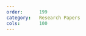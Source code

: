 ```yaml
---
order:      199
category:   Research Papers
cols:       100
---
```

<!--

2015

Eva‐Maria Herbst, Fabian Maschler, Fabio Niephaus, Max Reimann, Julia Steier, Tim Felgentreff, Jens Lincke, Marcel Taeumel, Robert Hirschfeld, and Carsten Witt. ecoControl: Entwurf und Implementierung einer Software zur Optimierung heterogener Energiesysteme in Mehrfamilienhäusern. HPI Technical Reports, vol. 93, 2015, Hasso-Plattner-Institute. (pdf, hpi)
Tobias Pape, Carl Friedrich Bolz, and Robert Hirschfeld. Adaptive Just-in-time Value Class Optimization: Transparent Data Structure Inlining for Fast Execution. In Proceedings of the Object-oriented Programming Languages and Systems (OOPS) Track of the ACM Symposium on Applied Computing (SAC) 2015, pages 1970-1977, Salamanca, Spain, April 13-17, 2015, ACM Press. (pdf)
Shigeru Chiba, Éric Tanter, Erik Ernst, and Robert Hirschfeld (eds.). Transactions on Aspect-Oriented Software Development XII. Springer LNCS 8989, 2015, Springer. (pdf)
Robert Hirschfeld. Recent Developments in Context-oriented Programming. Keynote, Workshop on Foundations of Aspect-Oriented Languages (FOAL), co-located with Modularity, Fort Collins, Colorado, USA, March 16, 2015. (pdf)
2014

Benjamin Siegmund, Michael Perscheid, Marcel Taeumel, and Robert Hirschfeld. Studying the Advancement in Debugging Practice of Professional Software Developers. In Proceedings of the IEEE Workshop on Program Debugging (IWPD) 2014, co-located with the IEEE Symposium on Software Reliability Engineering (ISSRE), Naples, Italy, November 3-6, 2014, IEEE. (pdf)
Tim Felgentreff, Alan Borning, and Robert Hirschfeld. Babelsberg: Specifying and Solving Constraints on Object Behavior. In Journal of Object Technology (JOT), vol. 13, no. 4, pages 1:1-38, 2014, www.jot.fm, doi:10.5381/jot.2014.13.4.a1. (pdf)
Marcel Taeumel, Michael Perscheid, Bastian Steinert, Jens Lincke, and Robert Hirschfeld. Interleaving of Modification and Use in Data-driven Tool Development. In Proceedings of the ACM Symposium for New Ideas, New Paradigms, and Reflections on Everything to do with Programming and Software (Onward!) 2014, co-located with the Conference on Object-oriented Programming, Systems, Languages, and Applications (OOPSLA) 2014, pages 185-200, Portland, Oregon, USA, October 22-24, 2014, ACM DL. (pdf)
Bert Freudenberg, Dan Ingalls, Tim Felgentreff, Tobias Pape, and Robert Hirschfeld. SqueakJS - A Modern and Practical Smalltalk That Runs in Any Browser. In Proceedings of the Dynamic Languages Symposium (DLS) 2014, co-located with the Conference on Object-oriented Programming, Systems, Languages, and Applications (OOPSLA) 2014, pages 57-66, Portland, Oregon, USA, October 21, 2014, ACM DL. (pdf)
Bastian Steinert, Lauritz Thamsen, Tim Felgentreff, and Robert Hirschfeld. Object Versioning to Support Recovery Needs: Using Proxies to Preserve Previous Development States in Lively. In Proceedings of the Dynamic Languages Symposium (DLS) 2014, co-located with the Conference on Object-oriented Programming, Systems, Languages, and Applications (OOPSLA) 2014, pages 113-124, Portland, Oregon, USA, October 21, 2014, ACM DL. (pdf)
Eric Seckler and Robert Hirschfeld. Archipelago: A Research Platform for Component Interaction in Distributed Applications. In Proceedings of the Workshop on Reactive and Event-based Languages and Systems (REBLS) 2014, co-located with the Conference on Object-oriented Programming, Systems, Languages, and Applications (OOPSLA) 2014, Portland, Oregon, USA, October 21, 2014. (pdf)
Maria Graber, Tim Felgentreff, Robert Hirschfeld, and Alan Borning. Solving Interactive Logic Puzzles With Object-Constraints: An Experience Report Using Babelsberg/S for Squeak/Smalltalk. In Proceedings of the Workshop on Reactive and Event-based Languages and Systems (REBLS) 2014, co-located with the Conference on Object-oriented Programming, Systems, Languages, and Applications (OOPSLA) 2014, Portland, Oregon, USA, October 21, 2014. (pdf)
Robert Hirschfeld, Hidehiko Masuhara, Atsushi Igarashi, and Tim Felgentreff. Visibility of Context-oriented Behavior and State in L. Japan Society for Software Science and Technology (JSSST) Annual Conference, Nagoya, Aichi-ken, Japan, September 8, 2014. (pdf)
Christoph Meinel, Hasso Plattner, Jürgen Döllner, Mathias Weske, Andreas Polze, Robert Hirschfeld, Felix Naumann, Holger Giese, and Patrick Baudisch (eds.). Proceedings of the 7th Ph.D. Retreat of the HPI Research School on Service-oriented Systems Engineering. HPI Technical Reports, vol. 83, 2014, Hasso-Plattner-Institute. (pdf, hpi)
Tim Felgentreff, Todd Millstein, and Alan Borning. Developing a Formal Semantics for Babelsberg: A Step-by-Step Approach. (Draft) VPRI Technical Report TR-2014-002, Viewpoints Research Institute. (pdf)
Tim Felgentreff, Alan Borning, Jens Lincke, Robert Hirschfeld, Yoshiki Ohshima, Bert Freudenberg, and Robert Krahn. Babelsberg/JS - A Browser-based Implementation of an Object Constraint Language. In Proceedings of the European Conference on Object-oriented Programming (ECOOP), Uppsala, Sweden, July 28-August 1, 2014, Springer. (pdf)
Marcel Taeumel, Tim Felgentreff, and Robert Hirschfeld. Applying Data-driven Tool Development to Context-oriented Languages. In Proceedings of the Workshop on Context-oriented Programming (COP) 2014, co-located with the European Conference on Object-oriented Programming (ECOOP), Uppsala, Sweden, July 29, 2014, ACM DL. (pdf)
Hiroaki Inoue, Atsushi Igarashi, Malte Appeltauer, and Robert Hirschfeld. Towards Type-Safe JCop. In Proceedings of the Workshop on Context-oriented Programming (COP) 2014, co-located with the European Conference on Object-oriented Programming (ECOOP), Uppsala, Sweden, July 29, 2014, ACM DL. (pdf)
Walter Binder, Achille Peternier, Erik Ernst, and Robert Hirschfeld. MODULARITY-14 (Chair's Welcome). In Proceedings of the Conference on Modularity (MODULARITY/AOSD) 2014. Lugano, Switzerland, April 22-26, 2014, ACM DL. (pdf)
Walter Binder, Achille Peternier, Erik Ernst, and Robert Hirschfeld. Proceedings of the Conference on Modularity (MODULARITY/AOSD) 2014. Lugano, Switzerland, April 22-26, 2014, ACM DL. (acm)
Vasily Kirilichev, Eric Seckler, Benjamin Siegmund, Michael Perscheid, and Robert Hirschfeld. Stepwise Back-in-time Debugging. In Proceedings of GI Informatiktage 2014, Potsdam, Germany, March 27-28, 2014, GI. (pdf)
Bastian Steinert and Robert Hirschfeld. How to Compare Performance in Program Design Activities: Towards an EmpiricalEvaluationofCoExist. In Hasso Plattner, Christoph Meinel, and Larry Leifer (eds.). Design Thinking Research: Building Innovation Eco-Systems. pages 219-238, Springer 2014, doi:10.1007/978-3-319-01303-9_14. (pdf)
Michael Perscheid, Tim Felgentreff, and Robert Hirschfeld. Follow the Path: Debugging State Anomalies Along Execution Histories. In Proceedings of the IEEE European Conference on Software Maintenance and Reengineering and the Working Conference on Reverse Engineering (CSMR-WCRE) 2014 Software Evolution Week, pages 124-133, Antwerp, Belgium, February 3-6, 2014, IEEE. (pdf)
Michael Perscheid and Robert Hirschfeld. Follow the Path: Debugging Tools for Test-driven Fault Navigation. In Tool Demo Track of the IEEE European Conference on Software Maintenance and Reengineering and the Working Conference on Reverse Engineering (CSMR-WCRE) 2014 Software Evolution Week, pages 446-449, Antwerp, Belgium, February 3-6, 2014, IEEE. (pdf)
2013

Tobias Pape, Arian Treffer, Robert Hirschfeld, and Michael Haupt. Extending a Java Virtual Machine to Dynamic Object-oriented Languages. HPI Technical Reports, vol. 82, 2013, Hasso-Plattner-Institute. (pdf, hpi)
Tim Felgentreff, Alan Borning, and Robert Hirschfeld. Babelsberg: Specifying and Solving Constraints on Object Behavior. Joint TR with Viewpoints Research Institute (VPRI), HPI Technical Reports, vol. 81, 2013, Hasso-Plattner-Institute. (pdf, hpi)
Robert Hirschfeld and Bernd Brügge. Onward! (Chair's Welcome). In Proceedings of Onward! 2013, co-located with the Conference on Object-oriented Programming, Systems, Languages, and Applications (OOPSLA) 2013, Indianapolis, Indiana, USA, October 29-31, 2013, ACM DL. (pdf)
Marcel Weiher and Robert Hirschfeld. Polymorphic Identifiers: Uniform Resource Access in Objective-Smalltalk. In Proceedings of the Dynamic Languages Symposium (DLS) 2013, co-located with the Conference on Object-oriented Programming, Systems, Languages, and Applications (OOPSLA) 2013, pages 61-71, Indianapolis, Indiana, USA, October 28, 2013, ACM DL. (pdf)
Carl Friedrich Bolz and Robert Hirschfeld. Dynamic Languages Symposium (Chair's Welcome). In Proceedings of the Dynamic Languages Symposium (DLS) 2013, co-located with the Conference on Object-oriented Programming, Systems, Languages, and Applications (OOPSLA) 2013, Indianapolis, Indiana, USA, October 28, 2013, ACM DL. (pdf)
Jens Lincke and Robert Hirschfeld. User-evolvable Tools in the Web. In Proceedings of the International Symposium on Open Collaboration (OpenSym) 2013 Free, Libre, and Open Source Software (FLOSS) Research Track, Hong Kong, China, August 5-7, 2013, ACM DL. (pdf)
Robert Hirschfeld, Hidehiko Masuhara, and Atsushi Igarashi. Layer and Object Refinement for Context-oriented Programming in L. Information Processing Society of Japan Special Interest Group on Programming (IPSJ-SIGPRO) Workshop, Kitakyushu, Fukuoka-ken, Japan, August 2, 2013. (pdf)
Robert Hirschfeld, Hidehiko Masuhara, and Atsushi Igarashi. L – Context-oriented Programming With Only Layers. In Proceedings of the Workshop on Context-oriented Programming (COP) 2013, co-located with the European Conference on Object-oriented Programming (ECOOP) 2013, Montpellier, France, July 2, 2013, ACM DL. (pdf)
Christoph Meinel, Hasso Plattner, Jürgen Döllner, Mathias Weske, Andreas Polze, Robert Hirschfeld, Felix Naumann, Holger Giese, and Patrick Baudisch (eds.). Proceedings of the 6th Ph.D. Retreat of the HPI Research School on Service-oriented Systems Engineering. HPI Technical Reports, vol. 76, 2013, Hasso-Plattner-Institute. (pdf, hpi)
Conrad Calmez, Hubert Hesse, Benjamin Siegmund, Sebastian Stamm, Astrid Thomschke, Robert Hirschfeld, Dan Ingalls, and Jens Lincke. Explorative Authoring of Active Web Content in a Mobile Environment. HPI Technical Reports, vol. 72, 2013, Hasso-Plattner-Institute. (pdf, hpi)
Lenoid Berov, Johannes Henning, Toni Mattis, Patrick Rein, Robin Schreiber, Eric Seckler, Bastian Steinert, and Robert Hirschfeld. Vereinfachung der Entwicklung von Geschäftsanwendungen durch Konsolidierung von Programmierkonzepten und -technologien. HPI Technical Reports, vol. 71, 2013, Hasso-Plattner-Institute. (pdf, hpi)
Tim Felgentreff, Michael Perscheid, and Robert Hirschfeld. Constraining Timing-dependent Communication for Debugging Non-deterministic Failures. In Proceedings of the Fourth International Workshop on Academic Software Development Tools and Techniques (WASDeTT-4) 2013, co-located with the European Conference on Object-oriented Programming (ECOOP) 2013, Montpellier, France, July 1, 2013. (pdf)
Malte Appeltauer, Robert Hirschfeld, and Jens Lincke. Declarative Layer Composition With the JCop Programming Language. In Journal of Object Technology (JOT), vol. 12, no. 2, pages 4:1-37, 2013, www.jot.fm, doi:10.5381/jot.2013.12.2.a4. (pdf)
2012

Malte Appeltauer and Robert Hirschfeld. The JCop Language Specification. HPI Technical Reports, vol. 59, 2012, Hasso-Plattner-Institute. (pdf, hpi)
Atsushi Igarashi, Robert Hirschfeld, and Hidehiko Masuhara. A Type System for Dynamic Layer Composition. In Proceedings of the Workshop on the Foundations of Object-oriented Languages (FOOL), co-located with the Conference on Object-oriented Programming, Systems, Languages, and Applications (OOPSLA) 2012, Tucson, Arizona, USA, October 22, 2012, ACM DL. (pdf)
Bastian Steinert, Damien Cassou, and Robert Hirschfeld. CoExist: Overcoming Aversion to Change – Preserving Immediate Access to Source Code and Run-time Information of Previous Development States. In Proceedings of the Dynamic Languages Symposium (DLS) 2012, co-located with the Conference on Object-oriented Programming, Systems, Languages, and Applications (OOPSLA) 2012, pages 107-117, Tucson, Arizona, USA, October 22, 2012, ACM DL. (pdf)
Marcel Taeumel, Bastian Steinert, and Robert Hirschfeld. The VIVIDE Programming Environment: Connecting Run-time Information with Programmers' System Knowledge. In Proceedings of the ACM Symposium for New Ideas, New Paradigms, and Reflections on Everything to do with Programming and Software (Onward!) 2012, co-located with the Conference on Object-oriented Programming, Systems, Languages, and Applications (OOPSLA) 2012, pages 117-126, Tucson, Arizona, USA, October 19-26, 2012, ACM DL. (pdf)
Alessandro Warth and Robert Hirschfeld. Dynamic Languages Symposium (Chair's Welcome). In Proceedings of the Dynamic Languages Symposium (DLS) 2012, co-located with the Conference on Object-oriented Programming, Systems, Languages, and Applications (OOPSLA) 2012, Tucson, Arizona, USA, October 22, 2012, ACM DL. (pdf)
Jens Lincke and Robert Hirschfeld. Programming in the Cloud: Context-oriented Programming for Self-supporting Development Environments. Sino-German Workshop on Cloud-based High Performance Computing (C-HPC) 2012, Hasso-Plattner-Institute, Potsdam, Germany, October 22-25, 2012. (pdf)
Bastian Steinert, Marcel Taeumel, Damien Cassou, and Robert Hirschfeld. Adopting Design Practices for Programming. In Hasso Plattner, Christoph Meinel, and Larry Leifer (eds.). Design Thinking Research: Measuring Performance in Context. pages 247-262, Springer 2012, doi:10.1007/978-3-642-31991-4_14. (pdf)
Jens Lincke and Robert Hirschfeld. Scoping Changes in Self-supporting Development Environments using Context-oriented Programming. In Proceedings of the Workshop on Context-oriented Programming (COP) 2012, co-located with the European Conference on Object-oriented Programming (ECOOP) 2012, Beijing, China, June 11, 2012, ACM DL. (pdf)
Malte Appeltauer and Robert Hirschfeld. Declarative Layer Composition in Framework-based Environments. In Proceedings of the Workshop on Context-oriented Programming (COP) 2012, co-located with the European Conference on Object-oriented Programming (ECOOP) 2012, Beijing, China, June 11, 2012, ACM DL. (pdf)
Michael Perscheid, Michael Haupt, Robert Hirschfeld, and Hidehiko Masuhara. Test-driven Fault Navigation for Debugging Reproducible Failures. In Journal on Information and Media Technologies, vol. 7, no. 4, pages 1377-1400 (reprinted from Computer Software, vol. 29, no. 3), 2012, Japan. (pdf)
Michael Perscheid, Michael Haupt, Robert Hirschfeld, and Hidehiko Masuhara. Test-driven Fault Navigation for Debugging Reproducible Failures. In Journal of the Japan Society for Software Science and Technology (JSSST) on Computer Software, vol. 29, no. 3, pages 188-211, 2012, Japan. (pdf)
Matthias Kleine, Robert Hirschfeld, and Gilad Bracha. An Abstraction for Version Control Systems. HPI Technical Reports, vol. 54, 2012, Hasso-Plattner-Institute. (pdf, hpi)
Jens Lincke and Robert Hirschfeld (eds.). Web-based Development in the Lively Kernel. HPI Technical Reports, vol. 53, 2012, Hasso-Plattner-Institute. (pdf, hpi)
Robert Hirschfeld, Michael Haupt, Eric Tanter, Kevin Sullivan, and Richard P. Gabriel. MODULARITY:aosd-12 (Chair's Welcome). In Proceedings of the Conference on Aspect-oriented Software Development (AOSD) 2012, Potsdam, Germany, March 25-30, ACM DL. (pdf)
Robert Hirschfeld, Michael Haupt, Eric Tanter, Kevin Sullivan, and Richard P. Gabriel. Proceedings of the Conference on Aspect-oriented Software Development (AOSD) 2012. Potsdam, Germany, March 25-30, ACM DL. (acm)
Robert Krahn, Jens Lincke, and Robert Hirschfeld. Efficient Layer Activation in ContextJS. In Proceedings of the Conference on Creating, Connecting and Collaborating through Computing (C5) 2012, Institute for Creative Technologies, University of Southern California, Playa Vista, California, USA, January 18-20, 2012, IEEE. (pdf)
Michael Perscheid, Damien Cassou, and Robert Hirschfeld. Test Quality Feedback: Improving Effectivity and Efficiency of Unit Testing. In Proceedings of the Conference on Creating, Connecting and Collaborating through Computing (C5) 2012, pages 60-67, Institute for Creative Technologies, University of Southern California, Playa Vista, California, USA, January 18-20, 2012, IEEE. (pdf)
Lauritz Thamsen, Anton Gulenko, Michael Perscheid, Robert Krahn, Robert Hirschfeld, and David A. Thomas. Orca: A Single-language Web Framework for Collaborative Development. In Proceedings of the Conference on Creating, Connecting and Collaborating through Computing (C5) 2012, pages 45-52, Institute for Creative Technologies, University of Southern California, Playa Vista, California, USA, January 18-20, 2012, IEEE. (pdf)
Jens Lincke, Robert Krahn, Dan Ingalls, Marko Röder, and Robert Hirschfeld. The Lively PartsBin: A Cloud-based Repository for Collaborative Development of Active Web Content. In Proceedings of Collaboration Systems and Technology Track at the Hawaii International Conference on System Sciences (HICSS) 2012, pages 693-701, Grand Wailea, Maui, Hawaii, USA, January 4-7, 2012, IEEE Computer. (pdf)
Robert Hirschfeld, Shriram Krishnamurthi, and Jan Vitek (eds.). Foundations for Scripting Languages (Dagstuhl Seminar 12011). Schloss Dagstuhl, Leibniz-Zentrum für Informatik, 2012, Germany. (pdf, drops)
2011

Michael Haupt, Stefan Marr, and Robert Hirschfeld. CSOM/PL: A Virtual Machine Product Line. In Journal of Object Technology (JOT), vol. 10, no. 12, pages 1-30, 2011, www.jot.fm, doi:10.5381/jot.2011.10.1.a12. (pdf)
Bastian Steinert and Robert Hirschfeld. Applying Design Knowledge to Programming. In Hasso Plattner, Christoph Meinel, and Larry Leifer (eds.). Design Thinking Research: Studying Co-creation in Practice. pages 259-277, Springer 2011, doi:10.1007/978-3-642-21643-5_15. (pdf)
Robert Hirschfeld, Michael Perscheid, and Michael Haupt. Explicit Use-case Representation in Object-oriented Programming Languages. In Proceedings of the Dynamic Languages Symposium (DLS) 2011, co-located with the Conference on Object-oriented Programming, Systems, Languages, and Applications (OOPSLA) 2011, pages 51-60, Portland, Oregon, USA, October 24, 2011, ACM DL. (pdf)
Robert Hirschfeld. Onward! (Chair's Welcome). In Proceedings of Onward! 2011, co-located with the Conference on Object-oriented Programming, Systems, Languages, and Applications (OOPSLA) 2011, Portland, Oregon, USA, October 22-27, 2011, ACM DL. (pdf)
Theo D'Hondt and Robert Hirschfeld. Dynamic Languages Symposium (Chair's Welcome). In Proceedings of the Dynamic Languages Symposium (DLS) 2011, co-located with the Conference on Object-oriented Programming, Systems, Languages, and Applications (OOPSLA) 2011, Portland, Oregon, USA, October 24, 2011, ACM DL. (pdf)
Michael Perscheid, Michael Haupt, Robert Hirschfeld, and Hidehiko Masuhara. Test-Driven Fault Navigation for Debugging Reproducible Failures. In Proceedings of the JSSST Annual Conference 2011, Naha, Okinawa, Japan, September 27-29, 2011.
Robert Hirschfeld, Jens Lincke, and Robert Krahn. The Lively Cloud: A Programming and Deployment Environment for End-user Applications in the Web. Sino-German Workshop on Cloud-based High Performance Computing (C-HPC) 2011, Shanghai University, Shanghai, China, September 27-29, 2011. (pdf)
Michael Haupt, Stefan Marr, and Robert Hirschfeld. CSOM/PL: A Virtual Machine Product Line. HPI Technical Reports, vol. 48, 2011, Hasso-Plattner-Institute. (pdf, hpi)
Christoph Meinel, Hasso Plattner, Jürgen Döllner, Mathias Weske, Andreas Polze, Robert Hirschfeld, Felix Naumann, and Holger Giese (eds.). Proceedings of the 5th Ph.D. Retreat of the HPI Research School on Service-oriented Systems Engineering. HPI Technical Reports, vol. 46, 2011, Hasso-Plattner-Institute. (pdf, hpi)
Tobias Rho, Malte Appeltauer, Stephan Lerche, Armin B. Cremers, and Robert Hirschfeld. A Context Management Infrastructure with Language Integration Support. In Proceedings of the Workshop on Context-oriented Programming (COP) 2011, co-located with the European Conference on Object-oriented Programming (ECOOP) 2011, Lancaster, UK, July 25, 2011, ACM DL. (pdf)
Christopher Schuster, Malte Appeltauer, and Robert Hirschfeld. Context-oriented Programming for Mobile Devices: JCop on Android. In Proceedings of the Workshop on Context-oriented Programming (COP) 2011, co-located with the European Conference on Object-oriented Programming (ECOOP) 2011, Lancaster, UK, July 25, 2011, ACM DL. (pdf)
Jens Lincke, Robert Krahn, and Robert Hirschfeld. Implementing Scoped Method Tracing with ContextJS. In Proceedings of the Workshop on Context-oriented Programming (COP) 2011, co-located with the European Conference on Object-oriented Programming (ECOOP) 2011, Lancaster, UK, July 25, 2011, ACM DL. (pdf)
Robert Hirschfeld, Atsushi Igarashi, and Hidehiko Masuhara. ContextFJ: A Minimal Core Calculus for Context-oriented Programming. In Proceedings of the Workshop on the Foundations of Aspect-oriented Languages (FOAL), co-located with the Conference on Aspect-oriented Software Development (AOSD) 2011, Porto de Galinhas, Pernambuco, Brazil, March 21, 2011, ACM DL. (pdf)
Michael Haupt, Michael Perscheid, and Robert Hirschfeld. Type Harvesting: A Practical Approach to Obtaining Typing Information in Dynamic Programming Languages. In Proceedings of the Object-oriented Programming Languages and Systems (OOPS) Track of the ACM Symposium on Applied Computing (SAC) 2011, pages 1282-1289, Tunghai University, TaiChung, Taiwan, March 21-24, 2011, ACM Press. (pdf)
Malte Appeltauer, Robert Hirschfeld, Michael Haupt, and Hidehiko Masuhara. ContextJ: Context-oriented Programming with Java. In Journal of the Japan Society for Software Science and Technology (JSSST) on Computer Software, vol. 28, no. 1, pages 272-292, 2011, Japan. (pdf, jstage.jst.go.jp)
Jens Lincke, Malte Appeltauer, Bastian Steinert, and Robert Hirschfeld. An Open Implementation for Context-oriented Layer Composition in ContextJS. In Elsevier Journal on Science of Computer Programming, Special Issue on Software Evolution, vol. 76, no. 12, pages 1194-1209, 2011, doi:10.1016/j.scico.2010.11.013. (pdf)
Robert Hirschfeld, Bastian Steinert, and Jens Lincke. Agile Software Development in Virtual Collaboration Environments. In Hasso Plattner, Christoph Meinel, and Larry Leifer (eds.). Design Thinking: Understand-Improve-Apply. pages 197-218, Springer 2011, doi:10.1007/978-3-642-13757-0_12. (pdf)
2010

Michael Haupt and Robert Hirschfeld (eds.). Selected Papers of the International Workshop on Smalltalk Technologies (IWST) 2010. HPI Technical Reports, vol. 40, 2010, Hasso-Plattner-Institute. (pdf, hpi)
William D. Clinger and Robert Hirschfeld. Dynamic Languages Symposium (Chair's Welcome). In Proceedings of the Dynamic Languages Symposium (DLS) 2010, co-located with the Conference on Object-oriented Programming, Systems, Languages, and Applications (OOPSLA) 2010, Reno, Nevada, USA, October 18, 2010, ACM DL. (pdf)
Michael Perscheid, Bastian Steinert, Robert Hirschfeld, Felix Geller, and Michael Haupt. Immediacy through Interactivity: Online Analysis of Run-time Behavior. In Proceedings of the 17th Working Conference on Reverse Engineerings (WCRE) 2010, pages 77-86, Beverly, Massachusetts, USA, October 13-16, 2010, IEEE. (pdf)
Tim Molderez, Hans Schippers, Dirk Janssens, Michael Haupt, and Robert Hirschfeld. A Platform for Experimenting with Language Constructs for Modularizing Crosscutting Concerns. In Proceedings of the Third International Workshop on Academic Software Development Tools and Techniques (WASDeTT-3) 2010, co-located with the Conference on Automated Software Engineering (ASE) 2010, pages 129-145, Antwerp, Belgium, September 20-24, 2010. (pdf, proceedings)
Felix Geller, Robert Hirschfeld, and Gilad Bracha. Pattern Matching for an Object-oriented and Dynamically Typed Programming Language. HPI Technical Reports, vol. 36, 2010, Hasso-Plattner-Institute. (pdf, hpi)
Malte Appeltauer, Michael Haupt, and Robert Hirschfeld. Layered Method Dispatch With INVOKEDYNAMIC. In Proceedings of the Workshop on Context-oriented Programming (COP) 2010, co-located with the European Conference on Object-oriented Programming (ECOOP) 2010, Maribor, Slovenia, June 22, 2010, ACM DL. (pdf)
Benjamin Hosain Wasty, Amir Semmo, Malte Appeltauer, Bastian Steinert, and Robert Hirschfeld. ContextLua - Dynamic Behavioral Variations in Computer Games. In Proceedings of the Workshop on Context-oriented Programming (COP) 2010, co-located with the European Conference on Object-oriented Programming (ECOOP) 2010, Maribor, Slovenia, June 22, 2010, ACM DL. (pdf)
Malte Appeltauer, Robert Hirschfeld, Hidehiko Masuhara, Michael Haupt, and Kazunori Kawauchi. Event-specific Software Composition in Context-oriented Programming. In Proceedings of the Conference on Software Composition (SC) 2010, Springer LNCS 6144, pages 50-65, Malaga, Spain, July 1-2, 2010, Springer. (pdf)
Michael Haupt, Michael Perscheid, Robert Hirschfeld, Lysann Kessler, Thomas Klingbeil, Stephanie Platz, Frank Schlegel, and Philipp Tessenow. PhidgetLab: Crossing the Border from Virtual to Real-World Objects. In Proceedings the Conference of Innovation and Technology in Computer Science Education (ITiCSE) 2010, Bilkent, Ankara, Turkey, June 26-30, 2010, ACM DL. (pdf)
Michael Haupt, Robert Hirschfeld, Tobias Pape, Gregor Gabrysiak, Stefan Marr, Arne Bergmann, Arvid Heise, Matthias Kleine, and Robert Krahn. The SOM Family: Virtual Machines for Teaching and Research. In Proceedings the Conference of Innovation and Technology in Computer Science Education (ITiCSE) 2010, Bilkent, Ankara, Turkey, June 26-30, 2010, ACM DL. (pdf)
Christoph Meinel, Hasso Plattner, Jürgen Döllner, Mathias Weske, Andreas Polze, Robert Hirschfeld, Felix Naumann, and Holger Giese (eds.). Proceedings of the 4th Ph.D. Retreat of the HPI Research School on Service-oriented Systems Engineering. HPI Technical Reports, vol. 31, 2010, Hasso-Plattner-Institute. (pdf, hpi)
Bastian Steinert, Michael Haupt, Robert Krahn, and Robert Hirschfeld. Continuous Selective Testing. In Proceedings of the International Conference on Agile Software Development (XP) 2010, Springer LNBIP 48, pages 132-146, Trondheim, Norway, June 1-4, 2010, Springer. (pdf)
Robert Hirschfeld, Michael Perscheid, Christian Schubert, and Malte Appeltauer. Dynamic Contract Layers. In Proceedings of the ACM Symposium on Applied Computing (SAC) 2010, pages 2169-2175, Sierre, Switzerland, March 22-26, 2010, ACM Press. (pdf)
Bastian Steinert, Marcel Taeumel, Jens Lincke, Tobias Pape, and Robert Hirschfeld. CodeTalk-Conversations About Code. In Proceedings of the Conference on Creating, Connecting and Collaborating through Computing (C5) 2010, pages 11-18, San Diego, California, USA, January 25-27, 2010, IEEE. (pdf)
2009

Bastian Steinert, Michael Grunewald, Stefan Richter, Jens Lincke, and Robert Hirschfeld. Multi-user Multi-account Interaction in Groupware Supporting Single-display Collaboration. In Proceedings of the International Conference on Collaborative Computing: Networking, Applications and Worksharing (CollaborateCom) 2009, Crystal City, Washington D.C., USA, November 11-14, 2009, IEEE, doi:10.4108/ICST.COLLABORATECOM2009.8290. (pdf)
Bastian Steinert, Michael Perscheid, Martin Beck, Jens Lincke, and Robert Hirschfeld. Debugging into Examples - Leveraging Tests for Program Comprehension. In Proceedings of the International Conference on Testing of Software and Communication Systems and the International Workshop on Formal Approaches to Testing of Software (TESTCOM/FATES) 2009, Springer LNCS 5826, pages 235-240, Eindhoven, The Netherlands, November 2-4, 2009, Springer. (pdf)
Christoph Meinel, Hasso Plattner, Jürgen Döllner, Mathias Weske, Andreas Polze, Robert Hirschfeld, Felix Naumann, and Holger Giese (eds.). Proceedings of the 3rd Ph.D. Retreat of the HPI Research School on Service-oriented Systems Engineering. HPI Technical Reports, vol. 27, 2009, Hasso-Plattner-Institute. (pdf, hpi)
James Noble and Robert Hirschfeld. Dynamic Languages Symposium (Chair's Welcome). In Proceedings of the Dynamic Languages Symposium (DLS) 2009, co-located with the Conference on Object-oriented Programming, Systems, Languages, and Applications (OOPSLA) 2009, Orlando, Florida, USA, October 26, 2009, ACM DL. (pdf)
Malte Appeltauer, Robert Hirschfeld, Michael Haupt, and Hidehiko Masuhara ContextJ: Context-oriented Programming with Java. In Proceedings of the JSSST Annual Conference 2009, 2D-1, Shimane University, Matsue, Shimane, Japan, September 16-18, 2009.
Martin Beck, Michael Haupt, and Robert Hirschfeld. NXTalk: Dynamic Object-oriented Programming in a Constrained Environment. In Proceedings of the International Workshop on Smalltalk Technologies (IWST) 2009, Brest, France, August 31, 2009, ACM DL. (pdf)
Thomas Kowark, Robert Hirschfeld, and Michael Haupt. Object-Relational Mapping with SqueakSave. In Proceedings of the International Workshop on Smalltalk Technologies (IWST) 2009, Brest, France, August 31, 2009, ACM DL. (pdf)
Robert Krahn, Dan Ingalls, Robert Hirschfeld, Jens Lincke, and Krzysztof Palacz. Lively Wiki - A Development Environment for Creating and Sharing Active Web Content. In Proceedings of the International Symposium on Wikis and Open Collaboration (WikiSym) 2009, co-located with the Conference on Object-oriented Programming, Systems, Languages, and Applications (OOPSLA) 2009, Disney's Contemporary Resort, Orlando, Florida, USA, October 25-27, 2009, ACM DL. (pdf)
Malte Appeltauer, Robert Hirschfeld, and Hidehiko Masuhara. Improving the Development of Context-dependent Java Applications with ContextJ. In Proceedings of the Workshop on Context-oriented Programming (COP) 2009, co-located with the European Conference on Object-oriented Programming (ECOOP) 2009, Genoa, Italy, July 7, 2009, ACM DL. (pdf)
Malte Appeltauer, Robert Hirschfeld, Michael Haupt, Jens Lincke, and Michael Perscheid. A Comparison of Context-oriented Programming Languages. In Proceedings of the Workshop on Context-oriented Programming (COP) 2009, co-located with the European Conference on Object-oriented Programming (ECOOP) 2009, Genoa, Italy, July 7, 2009, ACM DL. (pdf)
Pascal Costanza, Richard P. Gabriel, Robert Hirschfeld, and Jorge Vallejos. International Workshop on Context-oriented Programming (Frontmatter). In Proceedings of the Workshop on Context-oriented Programming (COP) 2009, co-located with the European Conference on Object-oriented Programming (ECOOP) 2009, Genoa, Italy, July 7, 2009, ACM DL. (pdf)
Hans Schippers, Tom Van Cutsem, Stefan Marr, Michael Haupt, and Robert Hirschfeld. Towards an Actor-based Concurrent Machine Model. In Proceedings of the 4th Workshop on Implementation, Compilation, Optimization of Object-oriented Languages, Programs and Systems (ICOOOLPS) 2009, pages 4-9, co-located with the European Conference on Object-oriented Programming (ECOOP) 2009, Genoa, Italy, July 6, 2009, ACM DL. (pdf)
Michael Haupt, Bram Adams, Stijn Timbermont, Celina Gibbs, Yvonne Coady, and Robert Hirschfeld. Disentangling Virtual Machine Architecture. In IET Journal on Software, Special Issue on Domain-Specific Aspect Languages, vol. 3, no. 3, pages 201-218, June 2009. (pdf)
Hans Schippers, Michael Haupt, and Robert Hirschfeld. An Implementation Substrate for Languages Composing Modularized Crosscutting Concerns. In Proceedings of the ACM Symposium on Applied Computing (SAC) 2009, pages 1944-1951, Waikiki Beach, Honolulu, Hawaii, USA, March 9-12, 2009, ACM Press. (pdf)
Jens Lincke, Robert Krahn, Dan Ingalls, and Robert Hirschfeld. Lively Fabrik - A Web-based End-user Programming Environment. In Proceedings of the Conference on Creating, Connecting and Collaborating through Computing (C5) 2009, pages 11-19, Kyoto, Japan, January 19-22, 2009, IEEE. (pdf)
Philipp Engelhard, Robert Hirschfeld, and Jens Lincke. Pitsupai - Collaborative Scripting in a distributed, persistent 3D World. In Proceedings of the Conference on Creating, Connecting and Collaborating through Computing (C5) 2009, pages 87-94, Kyoto, Japan, January 19-22, 2009, IEEE. (pdf)
Norman Holz, Robert Hirschfeld, Jens Lincke, Michael Rüger, and Michael Haupt. Sophie - Tools and Materials in Multimedia Book Creation. In Proceedings of the Conference on Creating, Connecting and Collaborating through Computing (C5) 2009, pages 20-26, Kyoto, Japan, January 19-22, 2009, IEEE. (pdf)
2008

Robert Hirschfeld and Kim Rose (eds.). Self-Sustaining Systems. Proceedings of the First Workshop on Self-sustaining Systems (S3) 2008, Springer LNCS 5146, Potsdam, Germany, May 15-16, 2008, Springer. (springer)
Christoph Meinel, Andreas Polze, Mathias Weske, Juergen Doellner, Robert Hirschfeld, Felix Naumann, Holger Giese, and Hasso Plattner (eds.). Proceedings of the 2nd Ph.D. Retreat of the HPI Research School on Service-oriented Systems Engineering. HPI Technical Reports, vol. 23, 2008, Hasso-Plattner-Institute. (pdf, hpi)
Hans Schippers, Dirk Janssens, Michael Haupt, and Robert Hirschfeld. Delegation-based Semantics for Modularizing Crosscutting Concerns. In Proceedings of the Conference on Object-oriented Programming, Systems, Languages, and Applications (OOPSLA) 2008, pages 525-542, Nashville, Tennessee, USA, October 19-23, 2008. (pdf)
Pascal Costanza, Richard P. Gabriel, Robert Hirschfeld, and Guy L. Steele, Jr. Lisp50 – The 50th Birthday of Lisp at OOPSLA 2008. In Companion of the Conference on Object-oriented Programming, Systems, Languages, and Applications (OOPSLA) 2008, pages 853-854, Nashville, Tennessee, USA, October 19-23, 2008. (pdf)
Malte Appeltauer, Robert Hirschfeld, and Tobias Rho. Dedicated Programming Support for Context-aware Ubiquitous Applications. In Proceedings of the 2nd International Conference on Mobile Ubiquitous Computing, Systems, Services and Technologies (UBICOMM) 2008, pages 38-43, IEEE Computer Society Press, Valencia, Spain, September 29 - October 4, 2008, IEEE, doi:10.1109/UBICOMM.2008.56. (pdf)
Malte Appeltauer and Robert Hirschfeld. Explicit Language and Infrastructure Support for Context-aware Services. In Proceedings of INFORMATIK 2008 - Beherrschbare Systeme dank Informatik, Lecture Notes in Informatics (LNI), P-134, pages 38-43, Gesellschaft für Informatik (GI), München, Germany, 2008. (pdf)
Michael Perscheid, David Tibbe, Martin Beck, Stefan Berger, Peter Osburg, Jeff Eastman, Michael Haupt, and Robert Hirschfeld. An Introduction to Seaside - Developing Web Applications with Squeak and Smalltalk. Lulu, 2008. (lulu, amazon)
Robert Hirschfeld. Dynamic Adaptation - Changing Services at Runtime. In Hendrik Berndt (ed.), Towards 4G Technologies: Services with Initiative, Wiley Series on Communications Networking & Distributed Systems, Wiley, 2008. (wiley, amazon)
Robert Hirschfeld, Pascal Costanza, and Oscar Nierstrasz. Context-oriented Programming. In Journal of Object Technology (JOT), vol. 7, no. 3, pages 125-151, March - April 2008, www.jot.fm. (pdf)
Jan Wloka, Robert Hirschfeld, and Joachim Hänsel. Tool-supported Refactoring of Aspect-oriented Programs. In Proceedings of the Conference on Aspect-oriented Software Development (AOSD) 2008, pages 132-143, Brussels, Belgium, March 31 - April 4, 2008. (pdf)
Jens Lincke, Robert Hirschfeld, Michael Rüger, and Maic Masuch. SophieScript - Active Content in Multimedia Documents. In Proceedings of the Conference on Creating, Connecting and Collaborating through Computing (C5) 2008, pages 21-28, Poitiers, France, January 14-16, 2008, IEEE. (pdf)
Robert Hirschfeld, Michael Haupt, Michael Rüger, Patrick Brünn, Ronny Esterluß, Norman Holz, Kerstin Knebel, and Robert Timm. SophieServer - The Future of Reading. In Proceedings of the Conference on Creating, Connecting and Collaborating through Computing (C5) 2008, pages 29-35, Poitiers, France, January 14-16, 2008, IEEE. (pdf)
Robert Hirschfeld, Pascal Costanza, and Michael Haupt. An Introduction to Context-oriented Programming with ContextS. In Generative and Transformational Techniques in Software Engineering (GTTSE) II, Springer LNCS 5235, pages 396-407, Braga, Portugal, July 2-7, 2008, Springer. (pdf)
2007

Johan Brichau, Andy Kellens, Kris Gybels, Kim Mens, Robert Hirschfeld, and Theo D'Hondt. Application-Specific Models and Pointcuts Using a Logic Meta Language. In Elsevier Journal on Computer Languages, Systems & Structures, vol. 34, no. 2-3, July - October 2008, pages 66-82, May 13, 2007, doi:10.1016/j.cl.2007.05.004. (pdf)
Pascal Costanza and Robert Hirschfeld. Dynamic Languages Symposium (Chair's Welcome). In Proceedings of the Dynamic Languages Symposium (DLS) 2007, co-located with the Conference on Object-oriented Programming, Systems, Languages, and Applications (OOPSLA) 2007, Montreal, Quebec, Canada, October 22, 2007, ACM DL. (pdf)
Michael Haupt, Robert Hirschfeld, and Marcus Denker. Type Feedback for Bytecode Interpreters. 2nd Workshop on Implementation, Compilation, Optimization of Object-oriented Languages, Programs and Systems (ICOOOLPS) 2007, co-located with the European Conference on Object-oriented Programming (ECOOP) 2007, Berlin, Germany, July 30, 2007. (pdf)
Pascal Costanza and Robert Hirschfeld. Reflective Layer Activation in ContextL. In Proceedings of the Programming for Separation of Concerns (PSC) of the ACM Symposium on Applied Computing (SAC) 2007, pages 1280-1285, Seoul, Korea, March 11-15, 2007, ACM Press. (pdf)
Brecht Desmet, Jorge Vallejos, Pascal Costanza, and Robert Hirschfeld. Layered Design Approach for Context-aware Systems. In Proceedings of the First International Workshop on Variability Modelling of Software-intensive Systems (Lero technical report) 2007. Limerick, Ireland, January 16-18, 2007. (pdf)
Johan Brichau, Andy Kellens, Kris Gybels, Kim Mens, Robert Hirschfeld, and Theo D'Hondt. Application-Specific Models and Pointcuts Using a Logic Meta Language. In Advances in Smalltalk, Springer LNCS 4406, pages 1-22, Springer, 2007. (pdf)
2006

Robert Hirschfeld and William R. Cook. Dynamic Languages Symposium (Chair's Welcome). In Proceedings of the Dynamic Languages Symposium (DLS) 2006, co-located with the Conference on Object-oriented Programming, Systems, Languages, and Applications (OOPSLA) 2006, Portland, Oregon, USA, October 23, 2006, ACM DL. (pdf)
Pascal Costanza, Robert Hirschfeld, and Wolfgang De Meuter. Efficient Layer Activation for Switching Context-dependent Behavior. In Proceedings of the Joint Modular Languages Conference (JMLC) 2006, Springer LNCS 4228, pages 84-103, Oxford, England, September 13-15, 2006, Springer. (pdf)
Alexandre Bergel, Robert Hirschfeld, Siobhan Clarke, and Pascal Costanza. AspectBoxes - Controlling the Visibility of Aspects. In Proceedings of the First International Conference on Software and Data Technologies (ICSOFT) 2006, Springer CCIS 10, pages 74-83, Setubal, Portugal, September 11-14, 2006, Springer.
Robert Hirschfeld and Katsuya Kawamura. Dynamic Service Adaptation. In Software: Practice and Experience, 36(11-12):1115-1131, September-October 2006, Wiley InterScience. (pdf)
2005 and earlier

Robert Hirschfeld and Stefan Hanenberg. Open Aspects. In Elsevier Journal on Computer Languages, Systems & Structures, Science Direct, vol. 32, no. 2-3, July-October 2006, pages 87-108, Elsevier 2005. (pdf)
Pascal Costanza and Robert Hirschfeld. Language Constructs for Context-oriented Programming - An Overview of ContextL. In Proceedings of the Dynamic Languages Symposium (DLS) 2005, co-located with the Conference on Object-oriented Programming, Systems, Languages, and Applications (OOPSLA) 2005, San Diego, California, USA, October 18, 2005, ACM DL. (pdf)
Robert Hirschfeld, Ryszard Kowalczyk, Andreas Polze, and Mathias Weske (eds). NODe 2005 & GSEM 2005. GI Lecture Notes in Informatics (LNI) P-69, Gesellschaft für Informatik, 2005. (gi)
Robert Hirschfeld and Ralf Lämmel. Reflective Designs. In IEE Journal on Software, Special Issue on Reusable Software Libraries, vol. 152, no. 1, pages 38-51, February 2005. (pdf)
Tom Mens, Michel Wermelinger, Stephane Ducasse, Serge Demeyer, Robert Hirschfeld, and Mehdi Jazayeri. Challenges in Software Evolution. In Proceedings of the International Workshop on Principles of Software Evolution (IWPSE) 2005, IEEE Computer Society Press, pages 13-22, Lisbon, Portugal, September 5-6, 2005, IEEE.
Robert E. Filman, Michael Haupt, and Robert Hirschfeld (eds.). Proceedings of the Second Dynamic Aspects Workshop (DAW) 2005. RIACS Technical Reports, 05.01, 2005, NASA Ames. (pdf)
Stefan Hanenberg, Robert Hirschfeld, and Rainer Unland. Morphing Aspects: Incompletely Woven Aspects and Continuous Weaving. In Proceedings of the 3rd International Conference on Aspect-oriented Software Development (AOSD) 2004, pages 46-55, ACM Press, Lancaster, UK, March 22-26, 2004. (pdf)
Robert Hirschfeld, Katsuya Kawamura, and Hendrik Berndt. Dynamic Service Adaptation for Runtime System Extensions. In Roberto Battiti, Renato Lo Cigno Cigno, Marco Conti (eds.), Proceedings of Wireless On-Demand Network Systems (WONS) 2004, Springer LNCS 2928, pages 227-240, Springer, 2004. (pdf)
Robert Hirschfeld, Jeff Eastman, Matthias Wagner, and Hendrik Berndt. Locators - Dynamic Service Composition and System Evolution. In Pascal Costanza, Günter Kniesel (eds.), Proceedings of the 2003 International Workshop on Unanticipated Software Evolution (USE), co-located with the European Joint Conferences on Theory and Practice of Software (ETAPS) 2003, pages 50-56, Warsaw, Poland, April 5-6, 2003. (pdf)
Sergei Kojarski, Karl Lieberherr, David H. Lorenz, and Robert Hirschfeld. Aspectual Reflection. In Proceedings of the 2003 International Workshop on Software Engineering Properties of Languages for Aspect Technologies (SPLAT), co-located with the 2nd International Conference on Aspect-Oriented Software Development (AOSD) 2003, Boston, Massachusetts, USA, March 17-21, 2003. (pdf)
Robert Hirschfeld. AspectS – Aspect-oriented Programming with Squeak. In Mehmet Aksit, Mira Mezini, and Rainer Unland (eds.), Proceedings of Objects, Components, Architectures, Services, and Applications for a Networked World, Springer LNCS 2591, pages 216-232, Springer, 2003. (pdf)
Jeff Eastman, Robert Hirschfeld, Matthias Wagner, and Hendrik Berndt. Supporting Services in a Dynamic Distributed Computing Environment. In Proceedings of the TINA Workshop 2002, Petaling Jaya, Malaysia, October 2-4, 2002. (pdf)
Jeff Eastman, Ian Fuller, and Robert Hirschfeld. Service Lifecycle in a Distributed Computing Environment. In Proceedings of the IEEE Telecommunications Information Networking Architecture (TINA) Conference 1999, pages 183-184, Oahu, Hawaii, USA, April 12-15, 1999, IEEE. 

-->
